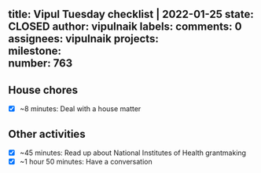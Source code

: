title:	Vipul Tuesday checklist | 2022-01-25
state:	CLOSED
author:	vipulnaik
labels:	
comments:	0
assignees:	vipulnaik
projects:	
milestone:	
number:	763
--
## House chores

- [x] ~8 minutes: Deal with a house matter

## Other activities

- [x] ~45 minutes: Read up about National Institutes of Health grantmaking
- [x] ~1 hour 50 minutes: Have a conversation 
